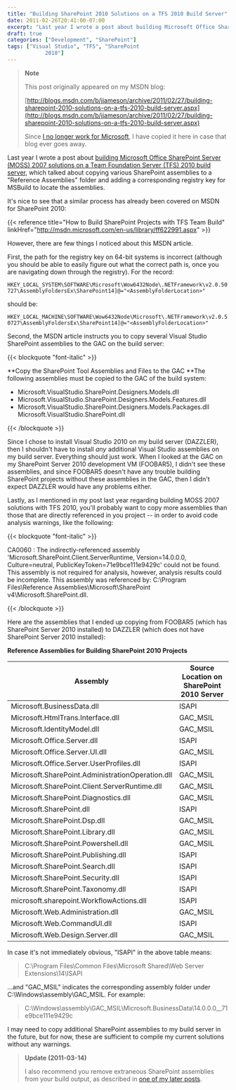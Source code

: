 ```yaml
---
title: "Building SharePoint 2010 Solutions on a TFS 2010 Build Server"
date: 2011-02-26T20:41:00-07:00
excerpt: "Last year I wrote a post about building Microsoft Office SharePoint Server (MOSS) 2007 solutions on a Team Foundation Server (TFS) 2010 build server , which talked about copying various SharePoint assemblies to a \"Reference Assemblies\" folder and adding..."
draft: true
categories: ["Development", "SharePoint"]
tags: ["Visual Studio", "TFS", "SharePoint 
			2010"]
---
```


> **Note**
>
> This post originally appeared on my MSDN blog:
>
> [http://blogs.msdn.com/b/jjameson/archive/2011/02/27/building-sharepoint-2010-solutions-on-a-tfs-2010-build-server.aspx](http://blogs.msdn.com/b/jjameson/archive/2011/02/27/building-sharepoint-2010-solutions-on-a-tfs-2010-build-server.aspx)
>
> Since
> [I no longer work for Microsoft](/blog/jjameson/2011/09/02/last-day-with-microsoft), I have copied it here in case that
> blog ever goes away.

Last year I wrote a post about
[building Microsoft Office SharePoint Server (MOSS) 2007 solutions on a Team
Foundation Server (TFS) 2010 build server](/blog/jjameson/2010/05/05/building-moss-2007-solutions-on-a-tfs-2010-build-server), which talked about copying various
SharePoint assemblies to a "Reference Assemblies" folder and adding a corresponding
registry key for MSBuild to locate the assemblies.

It's nice to see that a similar process has already been covered on MSDN
for SharePoint 2010:

{{< reference title="How to Build SharePoint Projects with TFS Team Build" linkHref="http://msdn.microsoft.com/en-us/library/ff622991.aspx" >}}

However, there are few things I noticed about this MSDN article.

First, the path for the registry key on 64-bit systems is incorrect (although
you should be able to easily figure out what the correct path is, once you are
navigating down through the registry). For the record:

`HKEY_LOCAL_SYSTEM\SOFTWARE\Microsoft\Wow6432Node\.NETFramework\v2.0.50727\AssemblyFoldersEx\SharePoint14]@="<AssemblyFolderLocation>"`

should be:

`HKEY_LOCAL_MACHINE\SOFTWARE\Wow6432Node\Microsoft\.NETFramework\v2.0.50727\AssemblyFoldersEx\SharePoint14]@="<AssemblyFolderLocation>"`

Second, the MSDN article instructs you to copy several Visual Studio SharePoint
assemblies to the GAC on the build server:

{{< blockquote "font-italic" >}}

**Copy the SharePoint Tool Assemblies and Files to the GAC
**The following assemblies must be copied to the GAC of the build
system:

- Microsoft.VisualStudio.SharePoint.Designers.Models.dll
- Microsoft.VisualStudio.SharePoint.Designers.Models.Features.dll
- Microsoft.VisualStudio.SharePoint.Designers.Models.Packages.dll
  Microsoft.VisualStudio.SharePoint.dll

{{< /blockquote >}}

Since I chose to install Visual Studio 2010 on my build server (DAZZLER),
then I shouldn't have to install *any* additional Visual Studio assemblies
on my build server. Everything should just work. When I looked at the GAC on
my SharePoint Server 2010 development VM (FOOBAR5), I didn't see these assemblies,
and since FOOBAR5 doesn't have any trouble building SharePoint projects without
these assemblies in the GAC, then I didn't expect DAZZLER would have any problems
either.

Lastly, as I mentioned in my post last year regarding building MOSS 2007
solutions with TFS 2010, you'll probably want to copy more assemblies than those
that are directly referenced in you project -- in order to avoid code analysis
warnings, like the following:

{{< blockquote "font-italic" >}}

CA0060 : The indirectly-referenced assembly 'Microsoft.SharePoint.Client.ServerRuntime, Version=14.0.0.0, Culture=neutral, PublicKeyToken=71e9bce111e9429c' could not be found. This assembly is not required for analysis, however, analysis results could be incomplete. This assembly was referenced by: C:\Program Files\Reference Assemblies\Microsoft\SharePoint v4\Microsoft.SharePoint.dll.

{{< /blockquote >}}

Here are the assemblies that I ended up copying from FOOBAR5 (which has SharePoint
Server 2010 installed) to DAZZLER (which does not have SharePoint Server 2010
installed):

**Reference Assemblies for Building SharePoint 2010 Projects**

| Assembly | Source Location on SharePoint 2010 Server |
| --- | --- |
| Microsoft.BusinessData.dll | ISAPI |
| Microsoft.HtmlTrans.Interface.dll | GAC\_MSIL |
| Microsoft.IdentityModel.dll | GAC\_MSIL |
| Microsoft.Office.Server.dll | ISAPI |
| Microsoft.Office.Server.UI.dll | GAC\_MSIL |
| Microsoft.Office.Server.UserProfiles.dll | ISAPI |
| Microsoft.SharePoint.AdministrationOperation.dll | GAC\_MSIL |
| Microsoft.SharePoint.Client.ServerRuntime.dll | GAC\_MSIL |
| Microsoft.SharePoint.Diagnostics.dll | GAC\_MSIL |
| Microsoft.SharePoint.dll | ISAPI |
| Microsoft.SharePoint.Dsp.dll | GAC\_MSIL |
| Microsoft.SharePoint.Library.dll | GAC\_MSIL |
| Microsoft.SharePoint.Powershell.dll | GAC\_MSIL |
| Microsoft.SharePoint.Publishing.dll | ISAPI |
| Microsoft.SharePoint.Search.dll | ISAPI |
| Microsoft.SharePoint.Security.dll | ISAPI |
| Microsoft.SharePoint.Taxonomy.dll | ISAPI |
| microsoft.sharepoint.WorkflowActions.dll | ISAPI |
| Microsoft.Web.Administration.dll | GAC\_MSIL |
| Microsoft.Web.CommandUI.dll | ISAPI |
| Microsoft.Web.Design.Server.dll | GAC\_MSIL |

In case it's not immediately obvious, "ISAPI" in the above table means:

> C:\Program Files\Common Files\Microsoft Shared\Web Server Extensions\14\ISAPI

...and "GAC\_MSIL" indicates the corresponding assembly folder under C:\Windows\assembly\GAC\_MSIL.
For example:

> C:\Windows\assembly\GAC\_MSIL\Microsoft.BusinessData\14.0.0.0\_\_71e9bce111e9429c

I may need to copy additional SharePoint assemblies to my build server in
the future, but for now, these are sufficient to compile my current solutions
without any warnings.

> **Update (2011-03-14)**
>
> I also recommend you remove extraneous SharePoint assemblies from your build output, as described in [one of my later posts](/blog/jjameson/2011/03/14/quot-build-bloat-quot-part-2-a-k-a-removing-extraneous-items-from-sharepoint-visual-studio-projects).

